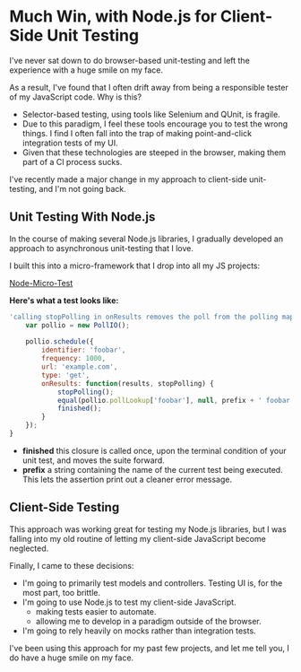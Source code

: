Much Win, with Node.js for Client-Side Unit Testing
=================================================

I've never sat down to do browser-based unit-testing and left the experience with a huge smile on my face.

As a result, I've found that I often drift away from being a responsible tester of my JavaScript code. Why is this?

* Selector-based testing, using tools like Selenium and QUnit, is fragile.
* Due to this paradigm, I feel these tools encourage you to test the wrong things. I find I often fall into the trap of making point-and-click integration tests of my UI.
* Given that these technologies are steeped in the browser, making them part of a CI process sucks.

I've recently made a major change in my approach to client-side unit-testing, and I'm not going back.

Unit Testing With Node.js
-------------------------

In the course of making several Node.js libraries, I gradually developed an approach to asynchronous unit-testing that I love.

I built this into a micro-framework that I drop into all my JS projects:

[Node-Micro-Test](https://github.com/bcoe/node-micro-test)

__Here's what a test looks like:__

```javascript
'calling stopPolling in onResults removes the poll from the polling map': function(finished, prefix) {
	var pollio = new PollIO();
	
	pollio.schedule({
		identifier: 'foobar',
		frequency: 1000,
		url: 'example.com',
		type: 'get',
		onResults: function(results, stopPolling) {
			stopPolling();
			equal(pollio.pollLookup['foobar'], null, prefix + ' foobar poll not removed from map.');
			finished();
		}
	});
}
```

* __finished__ this closure is called once, upon the terminal condition of your unit test, and moves the suite forward.
* __prefix__ a string containing the name of the current test being executed. This lets the assertion print out a cleaner error message.

Client-Side Testing
-------------------

This approach was working great for testing my Node.js libraries, but I was falling into my old routine of letting my client-side JavaScript become neglected.

Finally, I came to these decisions:

* I'm going to primarily test models and controllers. Testing UI is, for the most part, too brittle.
* I'm going to use Node.js to test my client-side JavaScript.
  * making tests easier to automate.
  * allowing me to develop in a paradigm outside of the browser.
* I'm going to rely heavily on mocks rather than integration tests.

I've been using this approach for my past few projects, and let me tell you, I do have a huge smile on my face.